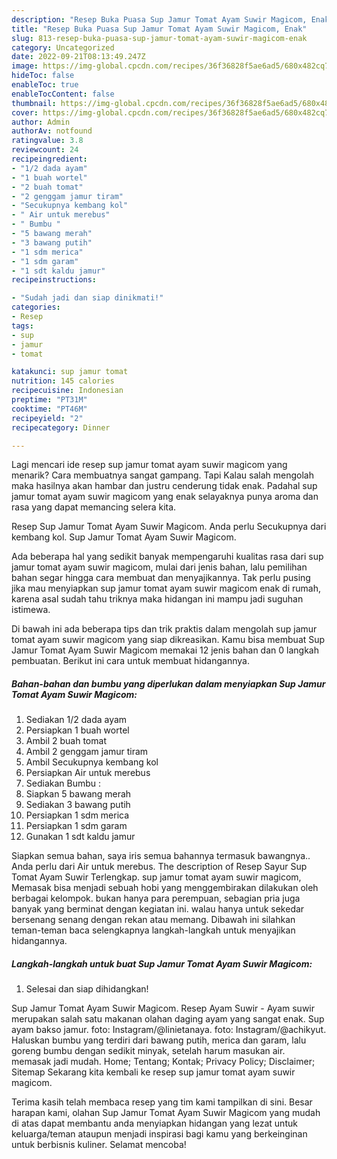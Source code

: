 ```yaml
---
description: "Resep Buka Puasa Sup Jamur Tomat Ayam Suwir Magicom, Enak"
title: "Resep Buka Puasa Sup Jamur Tomat Ayam Suwir Magicom, Enak"
slug: 813-resep-buka-puasa-sup-jamur-tomat-ayam-suwir-magicom-enak
category: Uncategorized
date: 2022-09-21T08:13:49.247Z
image: https://img-global.cpcdn.com/recipes/36f36828f5ae6ad5/680x482cq70/sup-jamur-tomat-ayam-suwir-magicom-foto-resep-utama.jpg
hideToc: false
enableToc: true
enableTocContent: false
thumbnail: https://img-global.cpcdn.com/recipes/36f36828f5ae6ad5/680x482cq70/sup-jamur-tomat-ayam-suwir-magicom-foto-resep-utama.jpg
cover: https://img-global.cpcdn.com/recipes/36f36828f5ae6ad5/680x482cq70/sup-jamur-tomat-ayam-suwir-magicom-foto-resep-utama.jpg
author: Admin
authorAv: notfound
ratingvalue: 3.8
reviewcount: 24
recipeingredient:
- "1/2 dada ayam"
- "1 buah wortel"
- "2 buah tomat"
- "2 genggam jamur tiram"
- "Secukupnya kembang kol"
- " Air untuk merebus"
- " Bumbu "
- "5 bawang merah"
- "3 bawang putih"
- "1 sdm merica"
- "1 sdm garam"
- "1 sdt kaldu jamur"
recipeinstructions:

- "Sudah jadi dan siap dinikmati!"
categories:
- Resep
tags:
- sup
- jamur
- tomat

katakunci: sup jamur tomat 
nutrition: 145 calories
recipecuisine: Indonesian
preptime: "PT31M"
cooktime: "PT46M"
recipeyield: "2"
recipecategory: Dinner

---
```



Lagi mencari ide resep sup jamur tomat ayam suwir magicom yang menarik? Cara membuatnya sangat gampang. Tapi Kalau salah mengolah maka hasilnya akan hambar dan justru cenderung tidak enak. Padahal sup jamur tomat ayam suwir magicom yang enak selayaknya punya aroma dan rasa yang dapat memancing selera kita.


Resep Sup Jamur Tomat Ayam Suwir Magicom. Anda perlu Secukupnya dari kembang kol. Sup Jamur Tomat Ayam Suwir Magicom.

Ada beberapa hal yang sedikit banyak mempengaruhi kualitas rasa dari sup jamur tomat ayam suwir magicom, mulai dari jenis bahan, lalu pemilihan bahan segar hingga cara membuat dan menyajikannya. Tak perlu pusing jika mau menyiapkan sup jamur tomat ayam suwir magicom enak di rumah, karena asal sudah tahu triknya maka hidangan ini mampu jadi suguhan istimewa.


Di bawah ini ada beberapa tips dan trik praktis dalam mengolah sup jamur tomat ayam suwir magicom yang siap dikreasikan. Kamu bisa membuat Sup Jamur Tomat Ayam Suwir Magicom memakai 12 jenis bahan dan 0 langkah pembuatan. Berikut ini cara untuk membuat hidangannya.

<!--inarticleads1-->

##### Bahan-bahan dan bumbu yang diperlukan dalam menyiapkan Sup Jamur Tomat Ayam Suwir Magicom:

1. Sediakan 1/2 dada ayam
1. Persiapkan 1 buah wortel
1. Ambil 2 buah tomat
1. Ambil 2 genggam jamur tiram
1. Ambil Secukupnya kembang kol
1. Persiapkan  Air untuk merebus
1. Sediakan  Bumbu :
1. Siapkan 5 bawang merah
1. Sediakan 3 bawang putih
1. Persiapkan 1 sdm merica
1. Persiapkan 1 sdm garam
1. Gunakan 1 sdt kaldu jamur


Siapkan semua bahan, saya iris semua bahannya termasuk bawangnya.. Anda perlu dari Air untuk merebus. The description of Resep Sayur Sup Tomat Ayam Suwir Terlengkap. sup jamur tomat ayam suwir magicom, Memasak bisa menjadi sebuah hobi yang menggembirakan dilakukan oleh berbagai kelompok. bukan hanya para perempuan, sebagian pria juga banyak yang berminat dengan kegiatan ini. walau hanya untuk sekedar bersenang senang dengan rekan atau memang. Dibawah ini silahkan teman-teman baca selengkapnya langkah-langkah untuk menyajikan hidangannya. 

<!--inarticleads2-->

##### Langkah-langkah untuk buat Sup Jamur Tomat Ayam Suwir Magicom:


1. Selesai dan siap dihidangkan!

Sup Jamur Tomat Ayam Suwir Magicom. Resep Ayam Suwir - Ayam suwir merupakan salah satu makanan olahan daging ayam yang sangat enak. Sup ayam bakso jamur. foto: Instagram/@linietanaya. foto: Instagram/@achikyut. Haluskan bumbu yang terdiri dari bawang putih, merica dan garam, lalu goreng bumbu dengan sedikit minyak, setelah harum masukan air. memasak jadi mudah. Home; Tentang; Kontak; Privacy Policy; Disclaimer; Sitemap Sekarang kita kembali ke resep sup jamur tomat ayam suwir magicom. 

Terima kasih telah membaca resep yang tim kami tampilkan di sini. Besar harapan kami, olahan Sup Jamur Tomat Ayam Suwir Magicom yang mudah di atas dapat membantu anda menyiapkan hidangan yang lezat untuk keluarga/teman ataupun menjadi inspirasi bagi kamu yang berkeinginan untuk berbisnis kuliner. Selamat mencoba!
